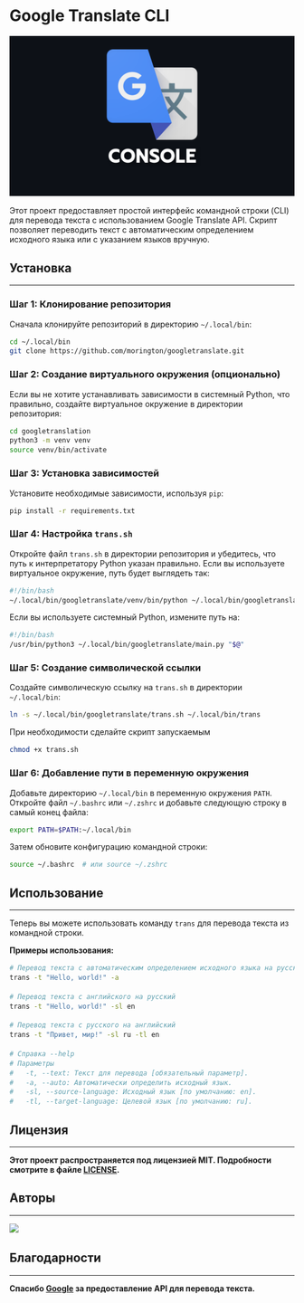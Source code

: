 # Google Translate CLI

![googletranslate_logo.png](googletranslate_logo.png)

Этот проект предоставляет простой интерфейс командной строки (CLI) для перевода текста с использованием Google Translate API. Скрипт позволяет переводить текст с автоматическим определением исходного языка или с указанием языков вручную.

## Установка

---

### Шаг 1: Клонирование репозитория

Сначала клонируйте репозиторий в директорию `~/.local/bin`:

```bash
cd ~/.local/bin
git clone https://github.com/morington/googletranslate.git
```

### Шаг 2: Создание виртуального окружения (опционально)

Если вы не хотите устанавливать зависимости в системный Python, что правильно,
создайте виртуальное окружение в директории репозитория:

```bash
cd googletranslation
python3 -m venv venv
source venv/bin/activate
```

### Шаг 3: Установка зависимостей

Установите необходимые зависимости, используя `pip`:

```bash
pip install -r requirements.txt
```

### Шаг 4: Настройка `trans.sh`

Откройте файл `trans.sh` в директории репозитория и убедитесь, 
что путь к интерпретатору Python указан правильно. Если вы 
используете виртуальное окружение, путь будет выглядеть так:

```bash
#!/bin/bash
~/.local/bin/googletranslate/venv/bin/python ~/.local/bin/googletranslate/main.py "$@"
```

Если вы используете системный Python, измените путь на:

```bash
#!/bin/bash
/usr/bin/python3 ~/.local/bin/googletranslate/main.py "$@"
```

### Шаг 5: Создание символической ссылки

Создайте символическую ссылку на `trans.sh` в директории `~/.local/bin`:

```bash
ln -s ~/.local/bin/googletranslate/trans.sh ~/.local/bin/trans
```

При необходимости сделайте скрипт запускаемым

```bash
chmod +x trans.sh
```

### Шаг 6: Добавление пути в переменную окружения

Добавьте директорию `~/.local/bin` в переменную окружения `PATH`.
Откройте файл `~/.bashrc` или `~/.zshrc` и добавьте следующую строку в самый конец файла:

```bash
export PATH=$PATH:~/.local/bin
```

Затем обновите конфигурацию командной строки:

```bash
source ~/.bashrc  # или source ~/.zshrc
```

## Использование

---
Теперь вы можете использовать команду `trans` для перевода текста из командной строки.

**Примеры использования:**

```bash
# Перевод текста с автоматическим определением исходного языка на русский
trans -t "Hello, world!" -a

# Перевод текста с английского на русский
trans -t "Hello, world!" -sl en

# Перевод текста с русского на английский
trans -t "Привет, мир!" -sl ru -tl en

# Справка --help
# Параметры
#   -t, --text: Текст для перевода [обязательный параметр].
#   -a, --auto: Автоматически определить исходный язык.
#   -sl, --source-language: Исходный язык [по умолчанию: en].
#   -tl, --target-language: Целевой язык [по умолчанию: ru].
```

## Лицензия

---
**Этот проект распространяется под лицензией MIT. Подробности смотрите в файле [LICENSE](LICENSE).**

## Авторы

---
<a href="https://github.com/morington/googletranslate/graphs/contributors">
  <img src="https://contrib.rocks/image?repo=morington/googletranslate"/>
</a>

## Благодарности

---
**Спасибо [Google](https://google.com) за предоставление API для перевода текста.**